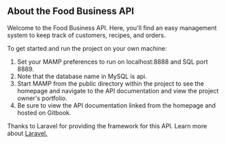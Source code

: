 

## About the Food Business API

Welcome to the Food Business API. Here, you'll find an easy management system to keep track of customers, recipes, and orders.

To get started and run the project on your own machine:

1. Set your MAMP preferences to run on localhost:8888 and SQL port 8889.
2. Note that the database name in MySQL is api.
3. Start MAMP from the public directory within the project to see the homepage and navigate to the API documentation and view the project owner's portfolio.
4. Be sure to view the API documentation linked from the homepage and hosted on Gitbook.

Thanks to Laravel for providing the framework for this API. Learn more about <a href="https://laravel.com"> Laravel. </a>

